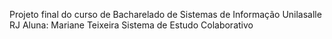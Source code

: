Projeto final do curso de Bacharelado de Sistemas de Informação 
Unilasalle RJ
Aluna: Mariane Teixeira
Sistema de Estudo Colaborativo
